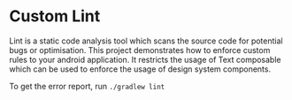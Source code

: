 # Custom Lint

Lint is a static code analysis tool which scans the source code for potential bugs or optimisation.
This project demonstrates how to enforce custom rules to your android application. It restricts
the usage of Text composable which can be used to enforce the usage of design system components.

To get the error report, run `./gradlew lint`
